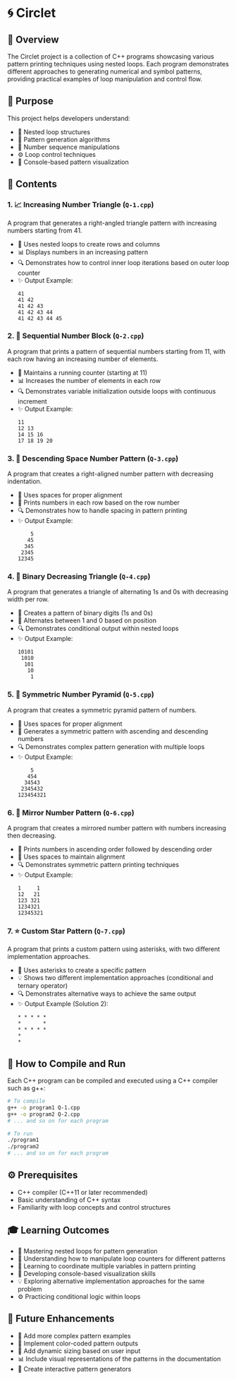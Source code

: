 # 🌀 Circlet

## 📝 Overview
The Circlet project is a collection of C++ programs showcasing various pattern printing techniques using nested loops. Each program demonstrates different approaches to generating numerical and symbol patterns, providing practical examples of loop manipulation and control flow.

## 🎯 Purpose
This project helps developers understand:
- 🔄 Nested loop structures
- 🧮 Pattern generation algorithms
- 🔢 Number sequence manipulations
- ⚙️ Loop control techniques
- 🎨 Console-based pattern visualization

## 📂 Contents

### 1. 📈 Increasing Number Triangle (`Q-1.cpp`)
A program that generates a right-angled triangle pattern with increasing numbers starting from 41.
- 🔢 Uses nested loops to create rows and columns
- 📊 Displays numbers in an increasing pattern
- 🔍 Demonstrates how to control inner loop iterations based on outer loop counter
- ✨ Output Example:
  ```
  41
  41 42
  41 42 43
  41 42 43 44
  41 42 43 44 45
  ```

### 2. 🔄 Sequential Number Block (`Q-2.cpp`)
A program that prints a pattern of sequential numbers starting from 11, with each row having an increasing number of elements.
- 🔢 Maintains a running counter (starting at 11)
- 📊 Increases the number of elements in each row
- 🔍 Demonstrates variable initialization outside loops with continuous increment
- ✨ Output Example:
  ```
  11
  12 13
  14 15 16
  17 18 19 20
  ```

### 3. 🔻 Descending Space Number Pattern (`Q-3.cpp`)
A program that creates a right-aligned number pattern with decreasing indentation.
- 🔣 Uses spaces for proper alignment
- 🔢 Prints numbers in each row based on the row number
- 🔍 Demonstrates how to handle spacing in pattern printing
- ✨ Output Example:
  ```
      5
     45
    345
   2345
  12345
  ```

### 4. 🔄 Binary Decreasing Triangle (`Q-4.cpp`)
A program that generates a triangle of alternating 1s and 0s with decreasing width per row.
- 🔣 Creates a pattern of binary digits (1s and 0s)
- 🔄 Alternates between 1 and 0 based on position
- 🔍 Demonstrates conditional output within nested loops
- ✨ Output Example:
  ```
  10101
   1010
    101
     10
      1
  ```

### 5. 📐 Symmetric Number Pyramid (`Q-5.cpp`)
A program that creates a symmetric pyramid pattern of numbers.
- 🔣 Uses spaces for proper alignment
- 🔢 Generates a symmetric pattern with ascending and descending numbers
- 🔍 Demonstrates complex pattern generation with multiple loops
- ✨ Output Example:
  ```
      5
     454
    34543
   2345432
  123454321
  ```

### 6. 🔄 Mirror Number Pattern (`Q-6.cpp`)
A program that creates a mirrored number pattern with numbers increasing then decreasing.
- 🔢 Prints numbers in ascending order followed by descending order
- 🔣 Uses spaces to maintain alignment
- 🔍 Demonstrates symmetric pattern printing techniques
- ✨ Output Example:
  ```
  1     1
  12   21
  123 321
  1234321
  12345321
  ```

### 7. ⭐ Custom Star Pattern (`Q-7.cpp`)
A program that prints a custom pattern using asterisks, with two different implementation approaches.
- 🌟 Uses asterisks to create a specific pattern
- 💡 Shows two different implementation approaches (conditional and ternary operator)
- 🔍 Demonstrates alternative ways to achieve the same output
- ✨ Output Example (Solution 2):
  ```
  * * * * *
  *       *
  * * * * *
  *
  *
  ```

## 🚀 How to Compile and Run
Each C++ program can be compiled and executed using a C++ compiler such as g++:

```bash
# To compile
g++ -o program1 Q-1.cpp
g++ -o program2 Q-2.cpp
# ... and so on for each program

# To run
./program1
./program2
# ... and so on for each program
```

## ⚙️ Prerequisites
- C++ compiler (C++11 or later recommended)
- Basic understanding of C++ syntax
- Familiarity with loop concepts and control structures

## 🎓 Learning Outcomes
- 🔄 Mastering nested loops for pattern generation
- 🧮 Understanding how to manipulate loop counters for different patterns
- 🔢 Learning to coordinate multiple variables in pattern printing
- 🎨 Developing console-based visualization skills
- 💡 Exploring alternative implementation approaches for the same problem
- ⚙️ Practicing conditional logic within loops

## 🔮 Future Enhancements
- 🎨 Add more complex pattern examples
- 🌈 Implement color-coded pattern outputs
- 📏 Add dynamic sizing based on user input
- 📊 Include visual representations of the patterns in the documentation
- 🧩 Create interactive pattern generators